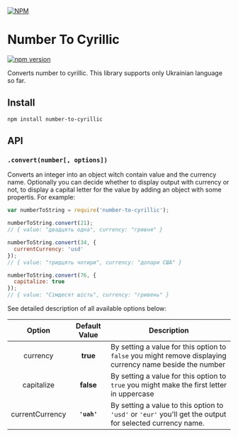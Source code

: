[![NPM](https://nodei.co/npm/number-to-cyrillic.png)](https://www.npmjs.com/package/number-to-cyrillic)

# Number To Cyrillic

[![npm version](https://badge.fury.io/js/number-to-cyrillic.svg)](https://badge.fury.io/js/number-to-cyrillic)

Converts number to cyrillic.
This library supports only Ukrainian language so far.

## Install

`npm install number-to-cyrillic`

## API

### `.convert(number[, options])`

Converts an integer into an object witch contain value and the currency name. Optionally you can decide whether to display output with currency or not, to display a capital letter for the value
by adding an object with some propertis. For example:

```js
var numberToString = require('number-to-cyrillic');

numberToString.convert(21);
// { value: "двадцять одна", currency: "гривня" }

numberToString.convert(34, {
  currentCurrency: 'usd'
});
// { value: "тридцять чотири", currency: "долари США" }

numberToString.convert(76, {
  capitalize: true
});
// { value: "Сімдесят шість", currency: "гривень" }
```

See detailed description of all available options below:

| Option  | Default Value  | Description  |
|:-------:|:--------------:|--------------|
| currency| **true**       |By setting a value for this option to `false` you might remove displaying currency name beside the number
|capitalize| **false** | By setting a value for this option to `true` you might make the first letter in uppercase 
|currentCurrency| **`'uah'`** | By setting a value to this option to `'usd'` or `'eur'` you'll get the output for selected currency name.
